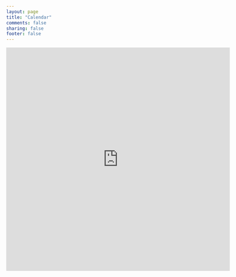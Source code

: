 ```yaml
---
layout: page
title: "Calendar"
comments: false
sharing: false
footer: false
---
```


<iframe src="https://www.google.com/calendar/embed?height=600&amp;wkst=2&amp;bgcolor=%23F8F8F8&amp;src=7drjmav13686ek07517dk02e54%40group.calendar.google.com&amp;color=%23060D5E&amp;ctz=Asia%2FJakarta" style=" border-width:0 " width="600" height="600" frameborder="0" scrolling="no"></iframe>
